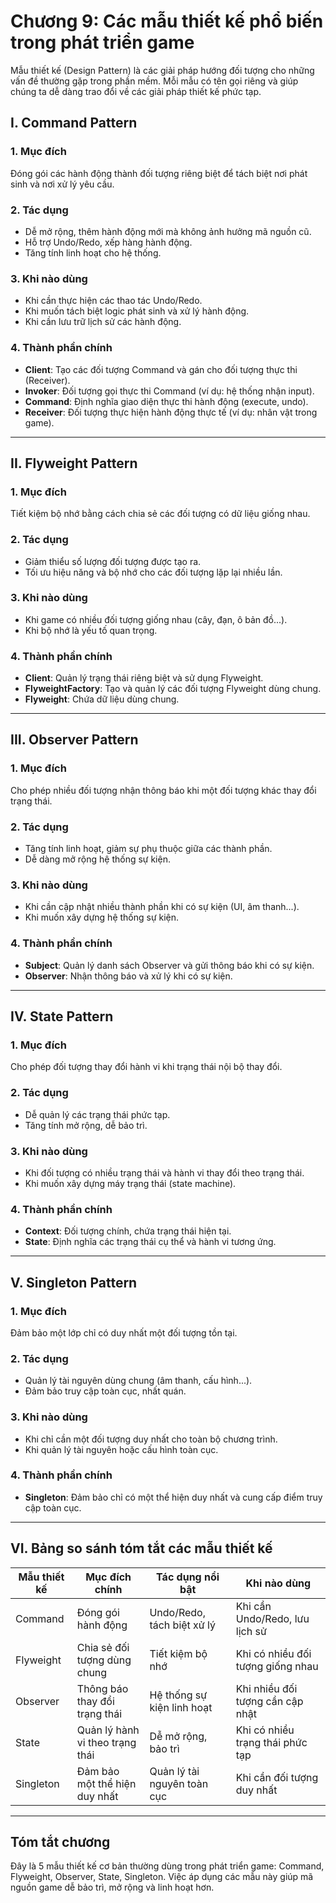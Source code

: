 # Chương 9: Các mẫu thiết kế phổ biến trong phát triển game

Mẫu thiết kế (Design Pattern) là các giải pháp hướng đối tượng cho những vấn đề thường gặp trong phần mềm. Mỗi mẫu có tên gọi riêng và giúp chúng ta dễ dàng trao đổi về các giải pháp thiết kế phức tạp.

## I. Command Pattern

### 1. Mục đích

Đóng gói các hành động thành đối tượng riêng biệt để tách biệt nơi phát sinh và nơi xử lý yêu cầu.

### 2. Tác dụng

- Dễ mở rộng, thêm hành động mới mà không ảnh hưởng mã nguồn cũ.
- Hỗ trợ Undo/Redo, xếp hàng hành động.
- Tăng tính linh hoạt cho hệ thống.

### 3. Khi nào dùng

- Khi cần thực hiện các thao tác Undo/Redo.
- Khi muốn tách biệt logic phát sinh và xử lý hành động.
- Khi cần lưu trữ lịch sử các hành động.

### 4. Thành phần chính

- **Client**: Tạo các đối tượng Command và gán cho đối tượng thực thi (Receiver).
- **Invoker**: Đối tượng gọi thực thi Command (ví dụ: hệ thống nhận input).
- **Command**: Định nghĩa giao diện thực thi hành động (execute, undo).
- **Receiver**: Đối tượng thực hiện hành động thực tế (ví dụ: nhân vật trong game).

---

## II. Flyweight Pattern

### 1. Mục đích

Tiết kiệm bộ nhớ bằng cách chia sẻ các đối tượng có dữ liệu giống nhau.

### 2. Tác dụng

- Giảm thiểu số lượng đối tượng được tạo ra.
- Tối ưu hiệu năng và bộ nhớ cho các đối tượng lặp lại nhiều lần.

### 3. Khi nào dùng

- Khi game có nhiều đối tượng giống nhau (cây, đạn, ô bản đồ...).
- Khi bộ nhớ là yếu tố quan trọng.

### 4. Thành phần chính

- **Client**: Quản lý trạng thái riêng biệt và sử dụng Flyweight.
- **FlyweightFactory**: Tạo và quản lý các đối tượng Flyweight dùng chung.
- **Flyweight**: Chứa dữ liệu dùng chung.

---

## III. Observer Pattern

### 1. Mục đích

Cho phép nhiều đối tượng nhận thông báo khi một đối tượng khác thay đổi trạng thái.

### 2. Tác dụng

- Tăng tính linh hoạt, giảm sự phụ thuộc giữa các thành phần.
- Dễ dàng mở rộng hệ thống sự kiện.

### 3. Khi nào dùng

- Khi cần cập nhật nhiều thành phần khi có sự kiện (UI, âm thanh...).
- Khi muốn xây dựng hệ thống sự kiện.

### 4. Thành phần chính

- **Subject**: Quản lý danh sách Observer và gửi thông báo khi có sự kiện.
- **Observer**: Nhận thông báo và xử lý khi có sự kiện.

---

## IV. State Pattern

### 1. Mục đích

Cho phép đối tượng thay đổi hành vi khi trạng thái nội bộ thay đổi.

### 2. Tác dụng

- Dễ quản lý các trạng thái phức tạp.
- Tăng tính mở rộng, dễ bảo trì.

### 3. Khi nào dùng

- Khi đối tượng có nhiều trạng thái và hành vi thay đổi theo trạng thái.
- Khi muốn xây dựng máy trạng thái (state machine).

### 4. Thành phần chính

- **Context**: Đối tượng chính, chứa trạng thái hiện tại.
- **State**: Định nghĩa các trạng thái cụ thể và hành vi tương ứng.

---

## V. Singleton Pattern

### 1. Mục đích

Đảm bảo một lớp chỉ có duy nhất một đối tượng tồn tại.

### 2. Tác dụng

- Quản lý tài nguyên dùng chung (âm thanh, cấu hình...).
- Đảm bảo truy cập toàn cục, nhất quán.

### 3. Khi nào dùng

- Khi chỉ cần một đối tượng duy nhất cho toàn bộ chương trình.
- Khi quản lý tài nguyên hoặc cấu hình toàn cục.

### 4. Thành phần chính

- **Singleton**: Đảm bảo chỉ có một thể hiện duy nhất và cung cấp điểm truy cập toàn cục.

---

## VI. Bảng so sánh tóm tắt các mẫu thiết kế

| Mẫu thiết kế   | Mục đích chính                           | Tác dụng nổi bật                | Khi nào dùng                        |
|----------------|------------------------------------------|----------------------------------|-------------------------------------|
| Command        | Đóng gói hành động                       | Undo/Redo, tách biệt xử lý       | Khi cần Undo/Redo, lưu lịch sử      |
| Flyweight      | Chia sẻ đối tượng dùng chung             | Tiết kiệm bộ nhớ                 | Khi có nhiều đối tượng giống nhau   |
| Observer       | Thông báo thay đổi trạng thái             | Hệ thống sự kiện linh hoạt       | Khi nhiều đối tượng cần cập nhật    |
| State          | Quản lý hành vi theo trạng thái           | Dễ mở rộng, bảo trì              | Khi có nhiều trạng thái phức tạp    |
| Singleton      | Đảm bảo một thể hiện duy nhất             | Quản lý tài nguyên toàn cục      | Khi cần đối tượng duy nhất          |

---

## Tóm tắt chương

Đây là 5 mẫu thiết kế cơ bản thường dùng trong phát triển game: Command, Flyweight, Observer, State, Singleton. Việc áp dụng các mẫu này giúp mã nguồn game dễ bảo trì, mở rộng và linh hoạt hơn.
